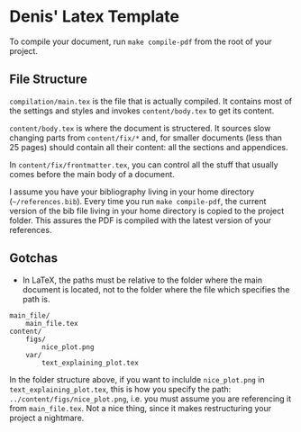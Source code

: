 # Denis' Latex Template

To compile your document, run `make compile-pdf` from the root of your project.

## File Structure

`compilation/main.tex` is the file that is actually compiled. It contains most of the settings and styles and invokes `content/body.tex` to get its content.

`content/body.tex` is where the document is structered. It sources slow changing parts from `content/fix/*` and, for smaller documents (less than 25 pages) should contain all their content: all the sections and appendices. 

In `content/fix/frontmatter.tex`, you can control all the stuff that usually comes before the main body of a document.

I assume you have your bibliography living in your home directory (`~/references.bib`). Every time you run `make compile-pdf`, the current version of the bib file living in your home directory is copied to the project folder. This assures the PDF is compiled with the latest version of your references.

## Gotchas

* In LaTeX, the paths must be relative to the folder where the main document is located, not to the folder where the file which specifies the path is.

```
main_file/
    main_file.tex
content/
    figs/
        nice_plot.png
    var/
        text_explaining_plot.tex
```

In the folder structure above, if you want to inclulde `nice_plot.png` in `text_explaining_plot.tex`, this is how you specify the path: `../content/figs/nice_plot.png`, i.e. you must assume you are referencing it from `main_file.tex`. Not a nice thing, since it makes restructuring your project a nightmare.


